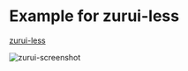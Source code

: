 Example for zurui-less
======================

[zurui-less](https://github.com/kawasima/zurui-less)

![zurui-screenshot](http://kawasima.github.com/zurui-less-example/images/zurui-ss1.png)